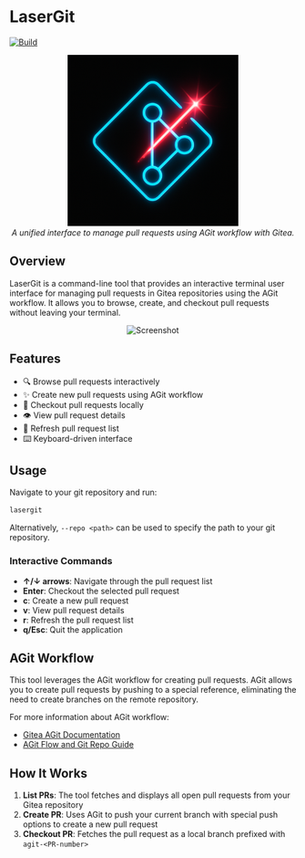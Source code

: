 # LaserGit

[![Build](https://github.com/pinpox/lasergit/actions/workflows/build.yml/badge.svg)](https://github.com/pinpox/lasergit/actions/workflows/build.yml)

<div align="center">
  <img src="logo.png" alt="LaserGit Logo" width="300">
</div>

<div align="center">
  <em>A unified interface to manage pull requests using AGit workflow with Gitea.</em>
</div>

## Overview

LaserGit is a command-line tool that provides an interactive terminal user
interface for managing pull requests in Gitea repositories using the AGit
workflow. It allows you to browse, create, and checkout pull requests without
leaving your terminal.

<div align="center">
  <img src="https://github.com/user-attachments/assets/7ffba505-1189-4dab-b8f4-9b803b67fb08" alt="Screenshot" width="600">
</div>


## Features

- 🔍 Browse pull requests interactively
- ✨ Create new pull requests using AGit workflow
- 🔀 Checkout pull requests locally
- 👁️ View pull request details
- 🔄 Refresh pull request list
- ⌨️ Keyboard-driven interface

## Usage

Navigate to your git repository and run:

```bash
lasergit
```

Alternatively, `--repo <path>` can be used to specify the path to your git repository.

### Interactive Commands

- **↑/↓ arrows**: Navigate through the pull request list
- **Enter**: Checkout the selected pull request
- **c**: Create a new pull request
- **v**: View pull request details
- **r**: Refresh the pull request list
- **q/Esc**: Quit the application

## AGit Workflow

This tool leverages the AGit workflow for creating pull requests. AGit allows
you to create pull requests by pushing to a special reference, eliminating the
need to create branches on the remote repository.

For more information about AGit workflow:
- [Gitea AGit Documentation](https://docs.gitea.com/usage/agit)
- [AGit Flow and Git Repo Guide](https://git-repo.info/en/2020/03/agit-flow-and-git-repo/)

## How It Works

1. **List PRs**: The tool fetches and displays all open pull requests from your
   Gitea repository
2. **Create PR**: Uses AGit to push your current branch with special push
   options to create a new pull request
3. **Checkout PR**: Fetches the pull request as a local branch prefixed with
   `agit-<PR-number>`
